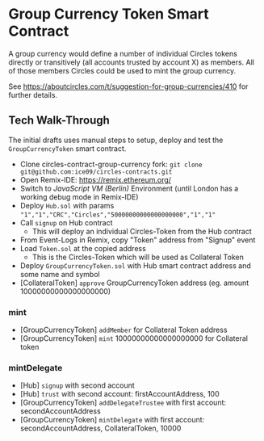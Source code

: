 # Group Currency Token Smart Contract

A group currency would define a number of individual Circles tokens directly or transitively (all accounts trusted by account X) as members. All of those members Circles could be used to mint the group currency.

See https://aboutcircles.com/t/suggestion-for-group-currencies/410 for further details.

## Tech Walk-Through

The initial drafts uses manual steps to setup, deploy and test the `GroupCurrencyToken` smart contract.

* Clone circles-contract-group-currency fork: `git clone git@github.com:ice09/circles-contracts.git`
* Open Remix-IDE: https://remix.ethereum.org/ 
* Switch to *JavaScript VM (Berlin)* Environment (until London has a working debug mode in Remix-IDE)
* Deploy `Hub.sol` with params `"1","1","CRC","Circles","50000000000000000000","1","1"`
* Call `signup` on Hub contract
	* This will deploy an individual Circles-Token from the Hub contract
* From Event-Logs in Remix, copy "Token" address from "Signup" event 
* Load `Token.sol` at the copied address
	* This is the Circles-Token which will be used as Collateral Token
* Deploy `GroupCurrencyToken.sol` with Hub smart contract address and some name and symbol
* [CollateralToken] `approve` GroupCurrencyToken address (eg. amount 10000000000000000000)

### mint

* [GroupCurrencyToken] `addMember` for Collateral Token address
* [GroupCurrencyToken] `mint` 10000000000000000000 for Collateral token

### mintDelegate 

* [Hub] `signup` with second account
* [Hub] `trust` with second account: firstAccountAddress, 100
* [GroupCurrencyToken] `addDelegateTrustee` with first account: secondAccountAddress
* [GroupCurrencyToken] `mintDelegate` with first account: secondAccountAddress, CollateralToken, 10000
